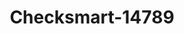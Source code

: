 ---
f_zip-code: 44906
f_state-code: OH
title: Checksmart-14789
f_phone: 419-747-4429
f_city-only: Mansfield
f_address: 2004 West 4Th Street Mansfield
f_location-unique-id: '14789'
slug: checksmart-14789
updated-on: '2024-05-30T13:46:58.046Z'
created-on: '2024-05-30T13:36:59.803Z'
published-on: '2024-05-30T13:54:32.469Z'
f_city-state: cms/city/mansfield-oh.md
f_company: cms/company/checksmart.md
f_state: cms/state/ohio.md
layout: '[payday-loan].html'
tags: payday-loan
---